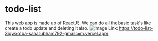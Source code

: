 # todo-list
This web app is made up of ReactJS. We can do all the basic task's like create a todo update and deleting it also.
![image](https://user-images.githubusercontent.com/78492728/227599435-ee7a8ef7-66af-4724-8312-c4987c273670.png)
Link: https://todo-list-3igwxo1ba-sahasubham792-gmailcom.vercel.app/
